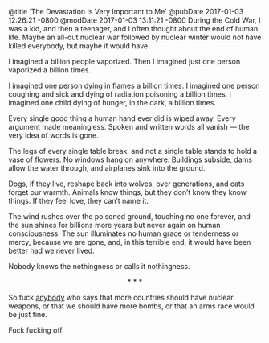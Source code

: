 @title ‘The Devastation Is Very Important to Me’
@pubDate 2017-01-03 12:26:21 -0800
@modDate 2017-01-03 13:11:21 -0800
During the Cold War, I was a kid, and then a teenager, and I often thought about the end of human life. Maybe an all-out nuclear war followed by nuclear winter would not have killed everybody, but maybe it would have.

I imagined a billion people vaporized. Then I imagined just one person vaporized a billion times.

I imagined one person dying in flames a billion times. I imagined one person coughing and sick and dying of radiation poisoning a billion times. I imagined one child dying of hunger, in the dark, a billion times.

Every single good thing a human hand ever did is wiped away. Every argument made meaningless. Spoken and written words all vanish — the very idea of words is gone.

The legs of every single table break, and not a single table stands to hold a vase of flowers. No windows hang on anywhere. Buildings subside, dams allow the water through, and airplanes sink into the ground.

Dogs, if they live, reshape back into wolves, over generations, and cats forget our warmth. Animals know things, but they don’t know they know things. If they feel love, they can’t name it.

The wind rushes over the poisoned ground, touching no one forever, and the sun shines for billions more years but never again on human consciousness. The sun illuminates no human grace or tenderness or mercy, because we are gone, and, in this terrible end, it would have been better had we never lived.

Nobody knows the nothingness or calls it nothingness.

<p style="text-align:center">* * *</p>

So fuck <a href="https://www.washingtonpost.com/opinions/trumps-distressing-chest-thumping-on-nuclear-weapons/2016/12/23/6a528540-c88b-11e6-bf4b-2c064d32a4bf_story.html">anybody</a> who says that more countries should have nuclear weapons, or that we should have more bombs, or that an arms race would be just fine.

Fuck fucking off.
